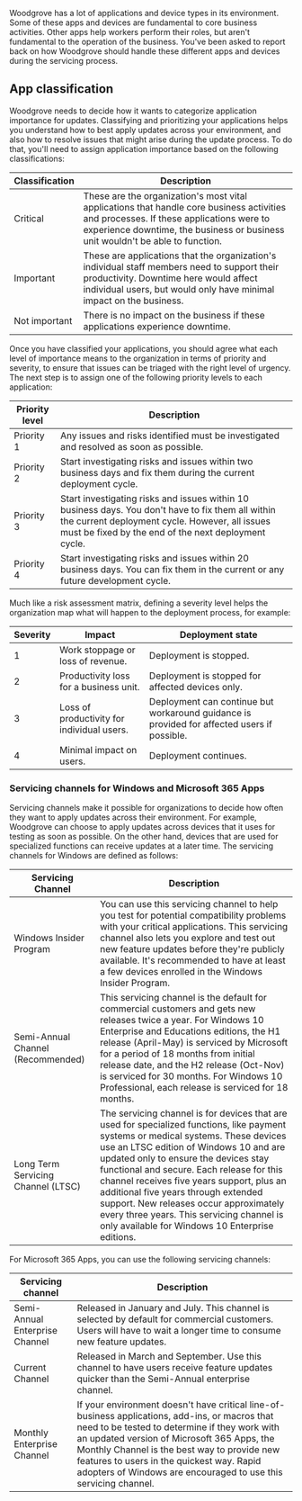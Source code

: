 Woodgrove has a lot of applications and device types in its environment. Some of these apps and devices are fundamental to core business activities. Other apps help workers perform their roles, but aren't fundamental to the operation of the business. You've been asked to report back on how Woodgrove should handle these different apps and devices during the servicing process.

## App classification

Woodgrove needs to decide how it wants to categorize application importance for updates. Classifying and prioritizing your applications helps you understand how to best apply updates across your environment, and also how to resolve issues that might arise during the update process.  To do that, you'll need to assign application importance based on the following classifications:

|Classification|Description  |
|---------|---------|
|Critical|These are the organization's most vital applications that handle core business activities and processes. If these applications were to experience downtime, the business or business unit wouldn't be able to function.|
|Important|These are applications that the organization's individual staff members need to support their productivity. Downtime here would affect individual users, but would only have minimal impact on the business.|
|Not important|There is no impact on the business if these applications experience downtime. |

Once you have classified your applications, you should agree what each level of importance means to the organization in terms of priority and severity, to ensure that issues can be triaged with the right level of urgency. The next step is to assign one of the following priority levels to each application:

|Priority level  |Description  |
|---------|---------|
|Priority 1|Any issues and risks identified must be investigated and resolved as soon as possible.|
|Priority 2|Start investigating risks and issues within two business days and fix them during the current deployment cycle.|
|Priority 3|Start investigating risks and issues within 10 business days. You don't have to fix them all within the current deployment cycle. However, all issues must be fixed by the end of the next deployment cycle.|
|Priority 4|Start investigating risks and issues within 20 business days. You can fix them in the current or any future development cycle.|

Much like a risk assessment matrix, defining a severity level helps the organization map what will happen to the deployment process, for example:

|Severity  |Impact  |Deployment state  |
|---------|---------|---------|
|1| Work stoppage  or loss of revenue.        |Deployment is stopped.|
|2|Productivity loss for a business unit.|Deployment is stopped for affected devices only. |
|3|Loss of productivity for individual users.|Deployment can continue but workaround guidance is provided for affected users if possible.|
|4|Minimal impact on users.|Deployment continues.|

### Servicing channels for Windows and Microsoft 365 Apps

Servicing channels make it possible for organizations to decide how often they want to apply updates across their environment. For example, Woodgrove can choose to apply updates across devices that it uses for testing as soon as possible. On the other hand, devices that are used for specialized functions can receive updates at a later time.
The servicing channels for Windows are defined as follows:

|Servicing Channel  |Description  |
|---------|---------|
|Windows Insider Program     |You can use this servicing channel to help you test for potential compatibility problems with your critical applications. This servicing channel also lets you explore and test out new feature updates before they're publicly available. It's recommended to have at least a few devices enrolled in the Windows Insider Program.|
|Semi-Annual Channel (Recommended)|This servicing channel is the default for commercial customers and gets new releases twice a year. For Windows 10 Enterprise and Educations editions, the H1 release (April-May) is serviced by Microsoft for a period of 18 months from initial release date, and the H2 release (Oct-Nov) is serviced for 30 months. For Windows 10 Professional, each release is serviced for 18 months.|
|Long Term Servicing Channel (LTSC)|The servicing channel is for devices that are used for specialized functions, like payment systems or medical systems. These devices use an LTSC edition of Windows 10 and are updated only to ensure the devices stay functional and secure. Each release for this channel receives five years support, plus an additional five years through extended support. New releases occur approximately every three years. This servicing channel is only available for Windows 10 Enterprise editions.|

For Microsoft 365 Apps, you can use the following servicing channels:

|Servicing channel  |Description  |
|---------|---------|
|Semi-Annual Enterprise Channel     |Released in January and July. This channel is selected by default for commercial customers. Users will have to wait a longer time to consume new feature updates.|
|Current Channel     |Released in March and September. Use this channel to have users receive feature updates quicker than the Semi-Annual enterprise channel.|
|Monthly Enterprise Channel|If your environment doesn't have critical line-of-business applications, add-ins, or macros that need to be tested to determine if they work with an updated version of Microsoft 365 Apps, the Monthly Channel is the best way to provide new features to users in the quickest way. Rapid adopters of Windows are encouraged to use this servicing channel.|
